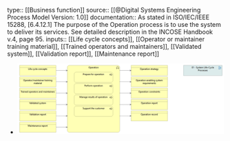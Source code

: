 type:: [[Business function]]
source:: [[@Digital Systems Engineering Process Model Version: 1.0]]
documentation:: As stated in ISO/IEC/IEEE 15288, [6.4.12.1] The purpose of the Operation process is to use the system to deliver its services.  See detailed description in the INCOSE Handbook v.4, page 95.
inputs:: [[Life cycle concepts]], [[Operator or maintainer training material]], [[Trained operators and maintainers]], [[Validated system]], [[Validation report]], [[Maintenance report]]

- ![image.png](../assets/image_1689444141018_0.png)